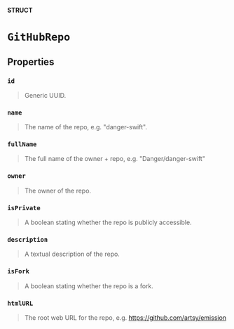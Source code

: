 **STRUCT**

# `GitHubRepo`

## Properties
### `id`

> Generic UUID.

### `name`

> The name of the repo, e.g. "danger-swift".

### `fullName`

> The full name of the owner + repo, e.g. "Danger/danger-swift"

### `owner`

> The owner of the repo.

### `isPrivate`

> A boolean stating whether the repo is publicly accessible.

### `description`

> A textual description of the repo.

### `isFork`

> A boolean stating whether the repo is a fork.

### `htmlURL`

> The root web URL for the repo, e.g. https://github.com/artsy/emission
